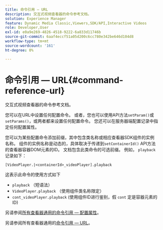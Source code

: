 ```yaml
---
title: 命令引用 — URL
description: 交互式视频查看器的命令参考文档。
solution: Experience Manager
feature: Dynamic Media Classic,Viewers,SDK/API,Interactive Videos
role: Developer,User
exl-id: e0a9e269-4826-4518-9222-6a833d11746b
source-git-commit: 6aaf4eccf51a05d200c6cc780e342be646d104d8
workflow-type: tm+mt
source-wordcount: '161'
ht-degree: 0%

---
```


# 命令引用 — URL{#command-reference-url}

交互式视频查看器的命令参考文档。

您可以在URL中设置任何配置命令。 或者，您也可以使用API方法`setParam()`或`setParams()`，或两者都来设置任何配置命令。 您还可以在服务器端配置记录中指定任何配置属性。

您可以为某些配置命令添加前缀，其中包含类名称或相应查看器SDK组件的实例名称。 组件的实例名称是动态的，具体取决于传递到`setContainerId()` API方法的查看器容器DOM元素的ID。 文档包含此类命令的可选前缀。 例如， `playback`记录如下：

```
[VideoPlayer.|<containerId>_videoPlayer].playback
```

这表示此命令的使用方式如下

* `playback` （短语法）
* `VideoPlayer.playback` （使用组件类名称限定）
* `cont_videoPlayer.playback` (使用组件ID进行鉴别，假 `cont` 定是容器元素的ID)

另请参阅[所有查看器通用的命令引用 — 配置属性](../../../r-html5-viewer-20-cmdref-configattrib/r-html5-viewer-20-cmdref-configattrib.md#concept-850e0f2c49b949deb7cfbfd330d329bd)。

另请参阅所有查看器通用的[命令引用 — URL](../../../c-html5-viewer-20-cmdref-url/c-html5-viewer-20-cmdref-url.md#concept-9b337f349b7b406b8c33c7ee96b3e226)。
